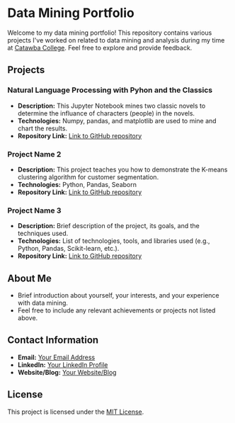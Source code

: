 # Data Mining Portfolio

Welcome to my data mining portfolio! This repository contains various projects I've worked on related to data mining and analysis during my time at <a href="http://www.catawba.edu">Catawba College</a>. Feel free to explore and provide feedback.

## Projects

### Natural Language Processing with Pyhon and the Classics
- **Description:** This Jupyter Notebook mines two classic novels to determine the influance of characters (people) in the novels. 
- **Technologies:** Numpy, pandas, and matplotlib are used to mine and chart the results.
- **Repository Link:** [Link to GitHub repository](https://github.com/ckernell22/CIS-3902-Data-Mining/blob/052478da164375a3a83ee9a7e9cfdb0282d79d25/Kernell-Chapter_1_HW.ipynb)

### Project Name 2
- **Description:** This project teaches you how to demonstrate the K-means clustering algorithm for customer segmentation.
- **Technologies:** Python, Pandas, Seaborn
- **Repository Link:** [Link to GitHub repository](https://github.com/ckernell22/CIS-3902-Data-Mining/blob/c707fb0afc3ef28f693328ea8927d71f81296560/Customer_Segmentation_Using_Clustering%20(1).ipynb)

### Project Name 3
- **Description:** Brief description of the project, its goals, and the techniques used.
- **Technologies:** List of technologies, tools, and libraries used (e.g., Python, Pandas, Scikit-learn, etc.).
- **Repository Link:** [Link to GitHub repository](#)

## About Me
- Brief introduction about yourself, your interests, and your experience with data mining.
- Feel free to include any relevant achievements or projects not listed above.

## Contact Information
- **Email:** [Your Email Address](mailto:youremail@example.com)
- **LinkedIn:** [Your LinkedIn Profile](https://www.linkedin.com/in/yourprofile)
- **Website/Blog:** [Your Website/Blog](https://yourwebsite.com)

## License
This project is licensed under the [MIT License](LICENSE).
